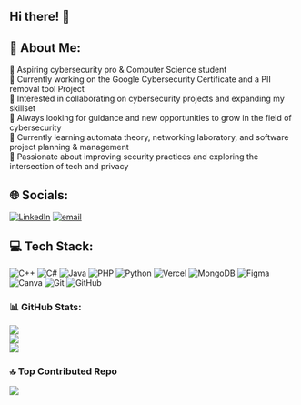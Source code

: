 ## Hi there! 👋

## 💫 About Me:
🔐 Aspiring cybersecurity pro & Computer Science student<br>🔭 Currently working on the Google Cybersecurity Certificate and a PII removal tool Project<br>👯 Interested in collaborating on cybersecurity projects and expanding my skillset<br>🤝 Always looking for guidance and new opportunities to grow in the field of cybersecurity<br>🌱 Currently learning automata theory, networking laboratory, and software project planning & management<br>💫 Passionate about improving security practices and exploring the intersection of tech and privacy


## 🌐 Socials:
[![LinkedIn](https://img.shields.io/badge/LinkedIn-%230077B5.svg?logo=linkedin&logoColor=white)](https://linkedin.com/in/jemimah-reji) [![email](https://img.shields.io/badge/Email-D14836?logo=gmail&logoColor=white)](mailto:jemimahreji08@gmail.com) 

## 💻 Tech Stack:
![C++](https://img.shields.io/badge/c++-%2300599C.svg?style=plastic&logo=c%2B%2B&logoColor=white) ![C#](https://img.shields.io/badge/c%23-%23239120.svg?style=plastic&logo=csharp&logoColor=white) ![Java](https://img.shields.io/badge/java-%23ED8B00.svg?style=plastic&logo=openjdk&logoColor=white) ![PHP](https://img.shields.io/badge/php-%23777BB4.svg?style=plastic&logo=php&logoColor=white) ![Python](https://img.shields.io/badge/python-3670A0?style=plastic&logo=python&logoColor=ffdd54) ![Vercel](https://img.shields.io/badge/vercel-%23000000.svg?style=plastic&logo=vercel&logoColor=white) ![MongoDB](https://img.shields.io/badge/MongoDB-%234ea94b.svg?style=plastic&logo=mongodb&logoColor=white) ![Figma](https://img.shields.io/badge/figma-%23F24E1E.svg?style=plastic&logo=figma&logoColor=white) ![Canva](https://img.shields.io/badge/Canva-%2300C4CC.svg?style=plastic&logo=Canva&logoColor=white) ![Git](https://img.shields.io/badge/git-%23F05033.svg?style=plastic&logo=git&logoColor=white) ![GitHub](https://img.shields.io/badge/github-%23121011.svg?style=plastic&logo=github&logoColor=white)
### 📊 GitHub Stats:
![](https://github-readme-stats.vercel.app/api?username=jemimah-reji&theme=vue-dark&hide_border=false&include_all_commits=false&count_private=true)<br/>
![](https://nirzak-streak-stats.vercel.app/?user=jemimah-reji&theme=vue-dark&hide_border=false)<br/>
![](https://github-readme-stats.vercel.app/api/top-langs/?username=jemimah-reji&theme=vue-dark&hide_border=false&include_all_commits=false&count_private=true&layout=compact)

### 🔝 Top Contributed Repo
![](https://github-contributor-stats.vercel.app/api?username=jemimah-reji&limit=5&theme=vue-dark&combine_all_yearly_contributions=true)

<!-- Proudly created with GPRM ( https://gprm.itsvg.in ) -->
